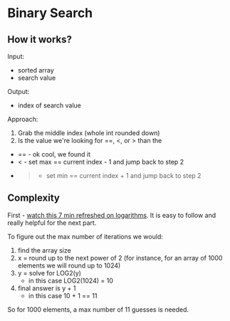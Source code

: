 ﻿Binary Search
===========================

How it works?
--------------------------
Input:

* sorted array
* search value

Output:

* index of search value

Approach:

1. Grab the middle index (whole int rounded down)
1. Is the value we're looking for ==, <, or > than the 
  * == - ok cool, we found it
  * < - set max == current index - 1 and jump back to step 2
  * > - set min == current index + 1 and jump back to step 2

Complexity
-----------------------
First - [watch this 7 min refreshed on logarithms](https://www.khanacademy.org/math/algebra2/exponential-and-logarithmic-functions/introduction-to-logarithms/v/logarithms).  It is easy to follow and really helpful for the next part.

To figure out the max number of iterations we would:
 1. find the array size
 1. x = round up to the next power of 2 (for instance, for an array of 1000 elements we will round up to 1024)
 1. y = solve for LOG2(y) 
     * in this case LOG2(1024) = 10
 1. final answer is y + 1
     * in this case 10 + 1 == 11

So for 1000 elements, a max number of 11 guesses is needed.

